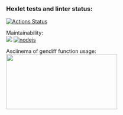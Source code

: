 ### Hexlet tests and linter status:
[![Actions Status](https://github.com/VolodiaKuz/frontend-project-46/actions/workflows/hexlet-check.yml/badge.svg)](https://github.com/VolodiaKuz/frontend-project-46/actions)

Maintainability:
<br>
<a href="https://codeclimate.com/github/VolodiaKuz/frontend-project-46/maintainability"><img src="https://api.codeclimate.com/v1/badges/017f9c68dfa72289a682/maintainability" /></a>
[![nodejs](https://github.com/VolodiaKuz/frontend-project-46/actions/workflows/nodejs.yml/badge.svg)](https://github.com/VolodiaKuz/frontend-project-46/actions)

Asciinema of gendiff function usage:
<br>
<a href="https://asciinema.org/a/AFpCGSWufx56NxdvJt4Y7AEXh" target="_blank"><img src="https://asciinema.org/a/AFpCGSWufx56NxdvJt4Y7AEXh.svg" width="300" height="150" /></a>
